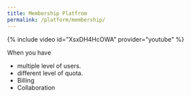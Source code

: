 ```yaml
---
title: Membership Platfrom
permalink: /platform/membership/
---
```


{% include video id="XsxDH4HcOWA" provider="youtube" %}

When you have
- multiple level of users.
- different level of quota.
- Billing
- Collaboration